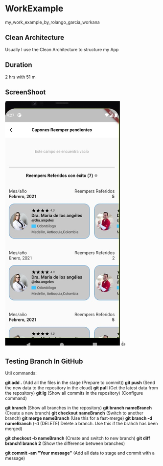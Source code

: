 # WorkExample

my_work_example_by_rolango_garcia_workana

## Clean Architecture

Usually I use the Clean Architecture to structure my App

## Duration

2 hrs with 51 m 


## ScreenShoot

![alt text](assets/example.jpg) :thumbsup:


## Testing Branch In GitHub

Util commands:

**git add .** (Add all the files in the stage (Prepare to commit))
**git push** (Send the new data to the repository in the cloud)
**git pull** (Get the latest data from the repository)
**git lg** (Show all commits in the repository) (Configure command)

**git branch** (Show all branches in the repository)
**git branch nameBranch** (Create a new branch)
**git checkout nameBranch** (Switch to another branch)
**git merge nameBranch** (Use this for a fast-merge) 
**git branch -d nameBranch** (-d (DELETE) Delete a branch. Use this if the brahch has been merged)

**git checkout -b nameBranch** (Create and switch to new branch)
**git diff branch1 branch 2** (Show the difference between branches)

**git commit -am "Your message"** (Add all data to stage and commit with a message)



